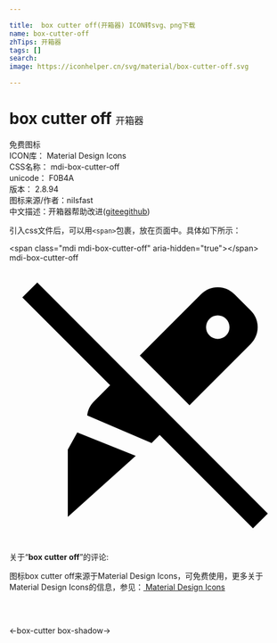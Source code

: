 ```yaml
---

title:  box cutter off(开箱器) ICON转svg、png下载
name: box-cutter-off
zhTips: 开箱器
tags: []
search: 
image: https://iconhelper.cn/svg/material/box-cutter-off.svg

---
```


# box cutter off  <small style="font-size: 60%;font-weight: 100">开箱器</small>


<div class="detail-page">
<p>
<span><span class="badge-success badge">免费图标</span> </span>
<br/>
<span>
ICON库：
<span class="badge-secondary badge">Material Design Icons</span> 
</span>
<br/>
<span>
CSS名称：
<span class="badge-secondary badge">mdi-box-cutter-off</span> 
</span>
<br/>
<span>
unicode：
<span class="badge-secondary badge">F0B4A</span> 
<copy-btn content='F0B4A' btn-title=""></copy-btn>
<copy-btn :content='String.fromCodePoint(parseInt("F0B4A", 16))' btn-title="复制U"></copy-btn>
</span>
<br/>
<span>
版本：
<span class="badge-secondary badge">2.8.94</span> 
</span>
<br/>
<span>图标来源/作者：<span class="badge-light badge">nilsfast</span></span> 
<br/>
<span class="zh-detail">中文描述：<span class="badge-primary badge">开箱器</span><span class="help-link"><span>帮助改进</span>(<a href="https://gitee.com/liuwave/icon-helper/edit/master/json/material/box-cutter-off.json" target="_blank" rel="noopener noreferrer">gitee</a><a href="https://github.com/liuwave/icon-helper/edit/master/json/material/box-cutter-off.json" target="_blank" rel="noopener noreferrer">github</a></span>)</span><br/>
</p>
</div>
<div class="alert alert-dark">
  <i class="mdi mdi-box-cutter-off mdi-48px"></i>
  <i class="mdi mdi-box-cutter-off mdi-36px"></i>
  <i class="mdi mdi-box-cutter-off mdi-24px"></i>
  <i class="mdi mdi-box-cutter-off mdi-18px"></i>
</div>
<div>
  <p>引入css文件后，可以用<code>&lt;span&gt;</code>包裹，放在页面中。具体如下所示：    
  </p>
  <div class="alert alert-primary" style="font-size: 14px">
    &lt;span class="mdi mdi-box-cutter-off" aria-hidden="true"&gt;&lt;/span&gt;
    <copy-btn content='<span class="mdi mdi-box-cutter-off" aria-hidden="true"></span>'></copy-btn>
  </div>
  <div class="alert alert-secondary">
    <i class="mdi mdi-box-cutter-off"
    style="font-size: 24px"
    aria-hidden="true"></i> mdi-box-cutter-off
    <copy-btn content="mdi-box-cutter-off" btn-title="复制图标名称"></copy-btn>
  </div>
</div>
<div id="svg" class="svg-wrap">
<svg xmlns="http://www.w3.org/2000/svg" viewBox="0 0 24 24"><path d="M20.84 22.73L12.86 14.75L12.17 15.44L6.66 13.08C6.71 12.65 6.89 12.24 7.22 11.91L8.62 10.5L1.11 3L2.39 1.73L22.11 21.46L20.84 22.73M15.41 12.21L11.16 7.96L16.41 2.71C17.2 1.93 18.46 1.93 19.24 2.71L20.66 4.13C21.44 4.91 21.44 6.17 20.66 6.96L15.41 12.21M17.12 6.25C17.5 6.64 18.15 6.64 18.54 6.25C18.93 5.86 18.93 5.23 18.54 4.83C18.15 4.44 17.5 4.44 17.12 4.83C16.73 5.23 16.73 5.86 17.12 6.25M5 16V21.75L10.81 16.53L5.81 14.53L5 16Z" /></svg>
</div>
<detail full-name='mdi-box-cutter-off'></detail>
<div class="icon-detail__container">
<p>关于“<b>box cutter off</b>”的评论:</p>
</div>
<Vssue title="关于“box cutter off”的评论" />    
<div><p>图标box cutter off来源于Material Design Icons，可免费使用，更多关于 Material Design Icons的信息，参见：<a target="_blank" href="https://iconhelper.cn/material.html"> Material Design Icons</a>
</p></div>

<div style="padding:2rem 0 " class="page-nav"><p class="inner"><span class="prev">←<router-link to="/icon/box-cutter.html">box-cutter</router-link></span> <span class="next"><router-link to="/icon/box-shadow.html">box-shadow</router-link>→</span></p></div>

